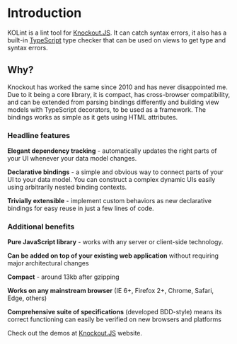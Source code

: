# Introduction

KOLint is a lint tool for [Knockout.JS][ko]. It can catch syntax errors, it also has a built-in [TypeScript][ts] type checker that can be used on views to get type and syntax errors.

## Why?
Knockout has worked the same since 2010 and has never disappointed me. Due to it being a core library, it is compact, has cross-browser compatibility, and can be extended from parsing bindings differently and building view models with TypeScript decorators, to be used as a framework. The bindings works as simple as it gets using HTML attributes.

### Headline features

**Elegant dependency tracking** - automatically updates the right parts of your UI whenever your data model changes.

**Declarative bindings** - a simple and obvious way to connect parts of your UI to your data model. You can construct a complex dynamic UIs easily using arbitrarily nested binding contexts.

**Trivially extensible** - implement custom behaviors as new declarative bindings for easy reuse in just a few lines of code.

### Additional benefits

**Pure JavaScript library** - works with any server or client-side technology.

**Can be added on top of your existing web application** without requiring major architectural changes

**Compact** - around 13kb after gzipping

**Works on any mainstream browser** (IE 6+, Firefox 2+, Chrome, Safari, Edge, others)

**Comprehensive suite of specifications** (developed BDD-style) means its correct functioning can easily be verified on new browsers and platforms

Check out the demos at [Knockout.JS][ko] website.

[ko]: https://knockoutjs.com
[ts]: https://typescriptlang.org